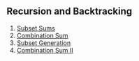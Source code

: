 ## Recursion and Backtracking

1. [Subset Sums](https://practice.geeksforgeeks.org/problems/subset-sums2234/1)
2. [Combination Sum](https://leetcode.com/problems/combination-sum/submissions/)
3. [Subset Generation](https://www.interviewbit.com/problems/subset/)
4. [Combination Sum II](https://leetcode.com/problems/combination-sum-ii/submissions/)
